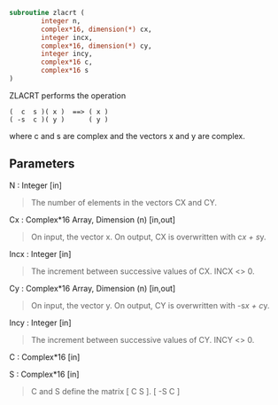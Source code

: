 ```fortran
subroutine zlacrt (
		integer n,
		complex*16, dimension(*) cx,
		integer incx,
		complex*16, dimension(*) cy,
		integer incy,
		complex*16 c,
		complex*16 s
)
```

 ZLACRT performs the operation

    (  c  s )( x )  ==> ( x )
    ( -s  c )( y )      ( y )

 where c and s are complex and the vectors x and y are complex.

## Parameters
N : Integer [in]
> The number of elements in the vectors CX and CY.

Cx : Complex*16 Array, Dimension (n) [in,out]
> On input, the vector x.
> On output, CX is overwritten with c*x + s*y.

Incx : Integer [in]
> The increment between successive values of CX.  INCX <> 0.

Cy : Complex*16 Array, Dimension (n) [in,out]
> On input, the vector y.
> On output, CY is overwritten with -s*x + c*y.

Incy : Integer [in]
> The increment between successive values of CY.  INCY <> 0.

C : Complex*16 [in]

S : Complex*16 [in]
> C and S define the matrix
> [  C   S  ].
> [ -S   C  ]

